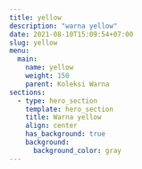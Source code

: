 ```yaml
---
title: yellow
description: "warna yellow"
date: 2021-08-10T15:09:54+07:00
slug: yellow
menu:
  main:
    name: yellow
    weight: 150
    parent: Koleksi Warna
sections:
  - type: hero_section
    template: hero_section
    title: Warna yellow
    align: center
    has_background: true
    background:
      background_color: gray
---
```


